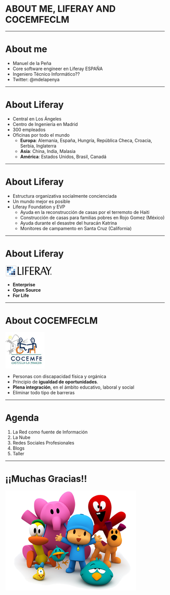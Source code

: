 # ABOUT ME, LIFERAY AND COCEMFECLM

---

# About me

- Manuel de la Peña
- Core software engineer en Liferay ESPAÑA
- Ingeniero Técnico Informático??
- Twitter: @mdelapenya

---

# About Liferay

- Central en Los Ángeles
- Centro de Ingeniería en Madrid
- 300 empleados
- Oficinas por todo el mundo
    - **Europa**: Alemania, España, Hungría, República Checa, Croacia, Serbia, Inglaterra
    - **Asia**: China, India, Malasia
    - **América**: Estados Unidos, Brasil, Canadá

---

# About Liferay

- Estructura organizativa socialmente concienciada
- Un mundo mejor es posible
- Liferay Foundation y EVP
    - Ayuda en la reconstrucción de casas por el terremoto de Haiti
    - Construcción de casas para familias pobres en Rojo Gomez (México)
    - Ayuda durante el desastre del huracán Katrina
    - Monitores de campamento en Santa Cruz (California)

---

# About Liferay

<img src="img/liferay.png" title="Liferay" class="h100"/>

- **Enterprise**
- **Open Source**
- **For Life**

---

# About COCEMFECLM

<img src="img/cocemfeclm.jpg" title="COCEMFECLM" class="h200" />

- Personas con discapacidad física y orgánica
- Principio de **igualdad de oportunidades**.
- **Plena integración**, en el ámbito educativo, laboral y social
- Eliminar todo tipo de barreras

---

# Agenda

1. La Red como fuente de Información
2. La Nube
3. Redes Sociales Profesionales
4. Blogs
5. Taller

---

# ¡¡Muchas Gracias!!

![gracias](img/gracias.png)